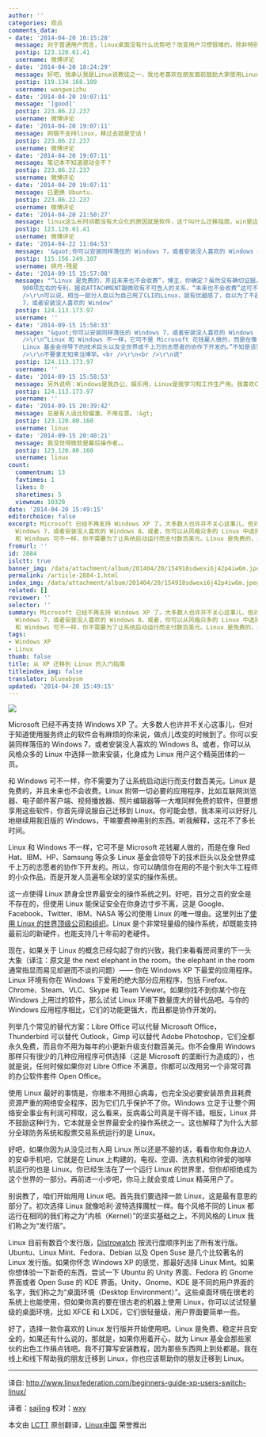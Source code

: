 ```yaml
---
author: ''
categories: 观点
comments_data:
- date: '2014-04-20 16:15:28'
  message: 对于普通用户而言，linux桌面没有什么优势吧？改变用户习惯很难的，除非特别吸引人。很多人都不愿意尝试win8，更别说尝试一个别的桌面环境了。android很强大，但iOS更易用，一般人而言可能简单够用就够了。或许选择苹果比linux更适合普通用户，虽然硬件很贵
  postip: 123.120.61.41
  username: 微博评论
- date: '2014-04-20 18:24:29'
  message: 好吧，我承认我是Linux说教徒之一，我也老喜欢在朋友面前鼓励大家使用Linux。
  postip: 119.134.168.109
  username: wangweizhu
- date: '2014-04-20 19:07:11'
  message: '[good]'
  postip: 223.86.22.237
  username: 微博评论
- date: '2014-04-20 19:07:11'
  message: 网银不支持linux，移过去就是空话！
  postip: 223.86.22.237
  username: 微博评论
- date: '2014-04-20 19:07:11'
  message: 笔记本不知道驱动全不？
  postip: 223.86.22.237
  username: 微博评论
- date: '2014-04-20 19:07:11'
  message: 已更换 Ubuntu.
  postip: 223.86.22.237
  username: 微博评论
- date: '2014-04-20 21:50:27'
  message: linux这么长时间都没有大众化的原因就是软件，这个叫什么迁移指南，win里边平时要用qq，迅雷，各种在线视频播放软件什么的，虽然可以wine，但一般使用者根本不会弄这个，更别说找什么linux里的替代软件，学习成本太高，一个office的说服力显得好单薄
  postip: 123.120.61.41
  username: 微博评论
- date: '2014-04-22 11:04:53'
  message: '&quot;你可以安装同样落伍的 Windows 7，或者安装没人喜欢的 Windows 8。&quot;&nbsp; &nbsp;对本文中的这句话，个人表示很不赞同，，，'
  postip: 115.156.249.107
  username: 碎月-残星
- date: '2014-09-15 15:57:08'
  message: "“Linux 是免费的，并且未来也不会收费”，博主，你确定？虽然没有确切证据，但是大家一致认定微软是幕后的操作者，NOVELL被ATTACHMENT收购了，Unix自然归属到ATTACHMENT了，同时MS也收购了NOVELL
    900项左右的专利，据说ATTACHMENT跟微软有不可告人的关系，“未来也不会收费”这可不好说。<br />\r\n你那几个替代方案少的可怜，Windows有超过数以亿计的软件，超过亿万，你拿什么代替？用户体验更是蹩脚。<br
    />\r\n可以说，相当一部分人自以为自己用了CLI的Linux，就有优越感了，自以为了不起。<br />\r\n&quot;你可以安装同样落伍的 Windows
    7，或者安装没人喜欢的 Window"
  postip: 124.113.173.97
  username: ''
- date: '2014-09-15 15:58:33'
  message: "&quot;你可以安装同样落伍的 Windows 7，或者安装没人喜欢的 Windows 8。&quot; 你知道这句话有多么无知么？<br
    />\r\n“Linux 和 Windows 不一样，它可不是 Microsoft 花钱雇人做的，而是在像 Red Hat、IBM、HP、Samsung 等众多
    Linux 基金会领导下的技术巨头以及全世界成千上万的志愿者的协作下开发的。”不知是该笑还是该说你什么，Microsoft Windows开发难度远大于Linux，花钱雇人做的？你知道人家做这个花了多少钱？你知道人家花了多少心血开发？你知道人家前前后后花了多少年？你知道微软为了开发这个Windows聘请了多少高手？<br
    />\r\n不要拿无知来当博学。<br />\r\n<br />\r\n说"
  postip: 124.113.173.97
  username: ''
- date: '2014-09-15 15:58:53'
  message: 另外说明：Windows是我办公、娱乐用，Linux是我学习和工作生产用。我喜欢CLI的Linux，因为它有趣、高效，自己能够想怎么玩就怎么玩，但是不要用CLI来秀优越感。
  postip: 124.113.173.97
  username: ''
- date: '2014-09-15 20:39:42'
  message: 总是有人话比较偏激，不用在意。:&gt;
  postip: 123.120.80.160
  username: linux
- date: '2014-09-15 20:40:21'
  message: 我没觉得微软是幕后操作者。。
  postip: 123.120.80.160
  username: linux
count:
  commentnum: 13
  favtimes: 1
  likes: 0
  sharetimes: 5
  viewnum: 10320
date: '2014-04-20 15:49:15'
editorchoice: false
excerpt: Microsoft 已经不再支持 Windows XP 了。大多数人也许并不关心这事儿，但对于知道使用服务终止的软件会有麻烦的你来说，做点儿改变的时候到了。你可以安装同样落伍的
  Windows 7，或者安装没人喜欢的 Windows 8。或者，你可以从风格众多的 Linux 中选择一款来安装，化身成为 Linux 用户这个精英团体的一员。
  和 Windows 可不一样，你不需要为了让系统启动运行而支付数百美元。Linux 是免费的，并且未来也不会收费。Linux 附带一切必要的应用程序，比如互联网浏览器、电子邮件客户端、视频播放器、照片编辑器等一大堆同样免费的软件，但要想
fromurl: ''
id: 2884
islctt: true
banner_img: /data/attachment/album/201404/20/154918sdwexi6j42p4iw6m.jpeg
permalink: /article-2884-1.html
index_img: /data/attachment/album/201404/20/154918sdwexi6j42p4iw6m.jpeg.thumb.jpg
related: []
reviewer: ''
selector: ''
summary: Microsoft 已经不再支持 Windows XP 了。大多数人也许并不关心这事儿，但对于知道使用服务终止的软件会有麻烦的你来说，做点儿改变的时候到了。你可以安装同样落伍的
  Windows 7，或者安装没人喜欢的 Windows 8。或者，你可以从风格众多的 Linux 中选择一款来安装，化身成为 Linux 用户这个精英团体的一员。
  和 Windows 可不一样，你不需要为了让系统启动运行而支付数百美元。Linux 是免费的，并且未来也不会收费。Linux 附带一切必要的应用程序，比如互联网浏览器、电子邮件客户端、视频播放器、照片编辑器等一大堆同样免费的软件，但要想
tags:
- Windows XP
- Linux
thumb: false
title: 从 XP 迁移到 Linux 的入门指南
titleindex_img: false
translator: blueabysm
updated: '2014-04-20 15:49:15'
---
```


![](/data/attachment/album/201404/20/154918sdwexi6j42p4iw6m.jpeg)


Microsoft 已经不再支持 Windows XP 了。大多数人也许并不关心这事儿，但对于知道使用服务终止的软件会有麻烦的你来说，做点儿改变的时候到了。你可以安装同样落伍的 Windows 7，或者安装没人喜欢的 Windows 8。或者，你可以从风格众多的 Linux 中选择一款来安装，化身成为 Linux 用户这个精英团体的一员。


和 Windows 可不一样，你不需要为了让系统启动运行而支付数百美元。Linux 是免费的，并且未来也不会收费。Linux 附带一切必要的应用程序，比如互联网浏览器、电子邮件客户端、视频播放器、照片编辑器等一大堆同样免费的软件，但要想享用这些软件，你首先得说服自己迁移到 Linux。你可能会想，我本来可以好好儿地继续用我旧版的 Windows，干嘛要费神用别的东西。听我解释，这花不了多长时间。


Linux 和 Windows 不一样，它可不是 Microsoft 花钱雇人做的，而是在像 Red Hat、IBM、HP、Samsung 等众多 Linux 基金会领导下的技术巨头以及全世界成千上万的志愿者的协作下开发的。所以，你可以确信你在用的不是个别大牛工程师的小众作品，而是开发人员遍布全球的坚实的操作系统。


这一点使得 Linux 跻身全世界最安全的操作系统之列。好吧，百分之百的安全是不存在的，但使用 Linux 能保证安全在你身边寸步不离，这是 Google、Facebook、Twitter、IBM、NASA 等公司使用 Linux 的唯一理由。这里列出了[使用 Linux 的世界顶级公司和组织](http://www.linuxfederation.com/linux-everywhere/)。Linux 是个非常轻量级的操作系统，却既能支持最前沿的新硬件，也能支持几十年前的老硬件。


现在，如果关于 Linux 的概念已经勾起了你的兴致，我们来看看房间里的下一头大象（译注：原文是 the next elephant in the room。the elephant in the room 通常指显而易见却避而不谈的问题）—— 你在 Windows XP 下最爱的应用程序。Linux 环境有你在 Windows 下爱用的绝大部分应用程序，包括 Firefox、Chrome、Steam、VLC、Skype 和 Team Viewer。如果你找不到你某个你在 Windows 上用过的软件，那么试试 Linux 环境下数量庞大的替代品吧。与你的 Windows 应用程序相比，它们的功能更强大，而且都是协作开发的。


列举几个常见的替代方案：Libre Office 可以代替 Microsoft Office，Thunderbird 可以替代 Outlook，Gimp 可以替代 Adobe Photoshop，它们全都永久免费，而且你不用为每年的小更新升级支付数百美元。你不会像用 Windows 那样只有很少的几种应用程序可供选择（这是 Microsoft 的垄断行为造成的），也就是说，任何时候如果你对 Libre Office 不满意，你都可以改用另一个非常可靠的办公软件套件 Open Office。


使用 Linux 最好的事情是，你根本不用担心病毒，也完全没必要安装昂贵且耗费资源严重的网络安全程序，因为它们几乎保护不了你。Windows 立足于让整个网络安全事业有利润可榨取，这么看来，反病毒公司真是干得不错。相反，Linux 并不鼓励这种行为，它本就是全世界最安全的操作系统之一。这也解释了为什么大部分全球防务系统和股票交易系统运行的是 Linux。


好吧，如果你因为从没见过有人用 Linux 所以还是不服的话，看看你和你身边人的安卓手机吧，它就是在 Linux 上构建的。电视、空调、洗衣机和你钟爱的咖啡机运行的也是 Linux。你已经生活在了一个运行 Linux 的世界里，但你却拒绝成为这个世界的一部分。再前进一小步吧，你马上就会变成 Linux 精英用户了。


别说教了，咱们开始用用 Linux 吧。首先我们要选择一款 Linux，这是最有意思的部分了。初次选择 Linux 就像哈利·波特选择魔杖一样。每个风格不同的 Linux 都运行在相同的我们称之为“内核（Kernel）”的坚实基础之上，不同风格的 Linux 我们称之为“发行版”。


Linux 目前有数百个发行版，[Distrowatch](http://distrowatch.com/) 按流行度顺序列出了所有发行版。Ubuntu、Linux Mint、Fedora、Debian 以及 Open Suse 是几个比较著名的 Linux 发行版。如果你怀念 Windows XP 的感觉，那最好选择 Linux Mint。如果你想体验一下新奇的东西，尝试一下 Ubuntu 的 Unity 界面、Fedora 的 Gnome 界面或者 Open Suse 的 KDE 界面。Unity、Gnome、KDE 是不同的用户界面的名字，我们称之为“桌面环境（Desktop Environment）”。这些桌面环境在很老的系统上也能使用，但如果你真的要在很古老的机器上使用 Linux，你可以试试轻量级的桌面环境，比如 XFCE 和 LXDE，它们很轻量级，用户界面要简单一些。


好了，选择一款你喜欢的 Linux 发行版并开始使用吧。Linux 是免费、稳定并且安全的，如果还有什么说的，那就是，如果你用着开心，就为 Linux 基金会那些家伙的出色工作捐点钱吧。我不打算写安装教程，因为那些东西网上到处都是。我在线上和线下帮助我的朋友迁移到 Linux，你也应该帮助你的朋友迁移到 Linux。




---


译自: <http://www.linuxfederation.com/beginners-guide-xp-users-switch-linux/>


译者：[sailing](https://github.com/blueabysm) 校对：[wxy](https://github.com/%E6%A0%A1%E5%AF%B9%E8%80%85ID)


本文由 [LCTT](https://github.com/LCTT/TranslateProject) 原创翻译，[Linux中国](http://linux.cn/) 荣誉推出